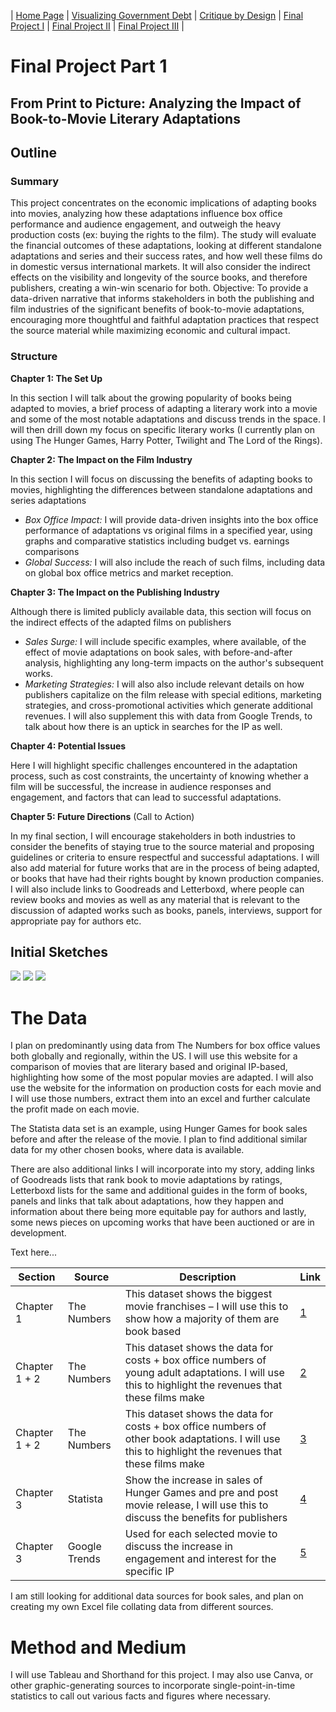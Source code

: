 | [Home Page](https://natashapawar.github.io/dataviz-portfolio/) | [Visualizing Government Debt](https://natashapawar.github.io/dataviz-portfolio/visualizing-government-debt) | [Critique by Design](https://natashapawar.github.io/dataviz-portfolio/critique-by-design) | [Final Project I](https://natashapawar.github.io/dataviz-portfolio/final-project-part-one) | [Final Project II](https://natashapawar.github.io/dataviz-portfolio/final-project-part-two) | [Final Project III](https://natashapawar.github.io/dataviz-portfolio/final-project-part-three) |

# Final Project Part 1

## From Print to Picture: Analyzing the Impact of Book-to-Movie Literary Adaptations

## Outline
### Summary
This project concentrates on the economic implications of adapting books into movies, analyzing how these adaptations influence box office performance and audience engagement, and outweigh the heavy production costs (ex: buying the rights to the film). The study will evaluate the financial outcomes of these adaptations, looking at different standalone adaptations and series and their success rates, and how well these films do in domestic versus international markets. It will also consider the indirect effects on the visibility and longevity of the source books, and therefore publishers, creating a win-win scenario for both.
Objective: To provide a data-driven narrative that informs stakeholders in both the publishing and film industries of the significant benefits of book-to-movie adaptations, encouraging more thoughtful and faithful adaptation practices that respect the source material while maximizing economic and cultural impact.

### Structure 

**Chapter 1: The Set Up**

In this section I will talk about the growing popularity of books being adapted to movies, a brief process of adapting a literary work into a movie and some of the most notable adaptations and discuss trends in the space. I will then drill down my focus on specific literary works (I currently plan on using The Hunger Games, Harry Potter, Twilight and The Lord of the Rings).

**Chapter 2: The Impact on the Film Industry**

In this section I will focus on discussing the benefits of adapting books to movies, highlighting the differences between standalone adaptations and series adaptations
- *Box Office Impact:* I will provide data-driven insights into the box office performance of adaptations vs original films in a specified year, using graphs and comparative statistics including budget vs. earnings comparisons
- *Global Success:* I will also include the reach of such films, including data on global box office metrics and market reception.

**Chapter 3: The Impact on the Publishing Industry**

Although there is limited publicly available data, this section will focus on the indirect effects of the adapted films on publishers
- *Sales Surge:* I will include specific examples, where available, of the effect of movie adaptations on book sales, with before-and-after analysis, highlighting any long-term impacts on the author's subsequent works.
- *Marketing Strategies:* I will also also include relevant details on how publishers capitalize on the film release with special editions, marketing strategies, and cross-promotional activities which generate additional revenues. I will also supplement this with data from Google Trends, to talk about how there is an uptick in searches for the IP as well. 

**Chapter 4: Potential Issues**

Here I will highlight specific challenges encountered in the adaptation process, such as cost constraints, the uncertainty of knowing whether a film will be successful, the increase in audience responses and engagement, and factors that can lead to successful adaptations.

**Chapter 5: Future Directions** (Call to Action)

In my final section, I will encourage stakeholders in both industries to consider the benefits of staying true to the source material and proposing guidelines or criteria to ensure respectful and successful adaptations. I will also add material for future works that are in the process of being adapted, or books that have had their rights bought by known production companies. I will also include links to Goodreads and Letterboxd, where people can review books and movies as well as any material that is relevant to the discussion of adapted works such as books, panels, interviews, support for appropriate pay for authors etc.


## Initial Sketches

<img src="IMG_0115.jpg">
<img src="IMG_0116.jpg">
<img src="IMG_0117.jpg">


# The Data

I plan on predominantly using data from The Numbers for box office values both globally and regionally, within the US. I  will use this website for a comparison of movies that are literary based and original IP-based, highlighting how some of the most popular movies are adapted. I will also use the website for the information on production costs for each movie and I will use those numbers, extract them into an excel and further calculate the profit made on each movie. 

The Statista data set is an example, using Hunger Games for book sales before and after the release of the movie. I plan to find additional similar data for my other chosen books, where data is available. 

There are also additional links I will incorporate into my story, adding links of Goodreads lists that rank book to movie adaptations by ratings, Letterboxd lists for the same and additional guides in the form of books, panels and links that talk about adaptations, how they happen and information about there being more equitable pay for authors and lastly, some news pieces on upcoming works that have been auctioned or are in development. 

Text here...


| Section     | Source        | Description | Link        |
|-------------|---------------|-------------|-------------|
| Chapter 1     | The Numbers   | This dataset shows the biggest movie franchises – I will use this to show how a majority of them are book based            | [1](https://www.the-numbers.com/movies/franchises)            |
| Chapter 1 + 2 | The Numbers   | This dataset shows the data for costs + box office numbers of young adult adaptations. I will use this to highlight the revenues that these films make            | [2](https://www.the-numbers.com/movies/keyword/Young-Adult-Book-Adaptation)            |
| Chapter 1 + 2 | The Numbers      | This dataset shows the data for costs + box office numbers of other book adaptations. I will use this to highlight the revenues that these films make            | [3](https://www.the-numbers.com/movies/source/Based-on-Fictional-Book-or-Short-Story#tab=year)            |
| Chapter 3   | Statista | Show the increase in sales of Hunger Games and pre and post movie release, I will use this to discuss the benefits for publishers             | [4](https://www-statista-com.us1.proxy.openathens.net/statistics/291353/hunger-games-trilogy-unit-sales/)            |
| Chapter 3   | Google Trends | Used for each selected movie to discuss the increase in engagement and interest for the specific IP             | [5](https://trends.google.com)            |


I am still looking for additional data sources for book sales, and plan on creating my own Excel file collating data from different sources.


# Method and Medium
I will use Tableau and Shorthand for this project. I may also use Canva, or other graphic-generating sources to incorporate single-point-in-time statistics to call out various facts and figures where necessary.
